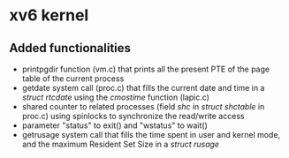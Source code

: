# xv6 kernel

## Added functionalities
- printpgdir function (vm.c) that prints all the present PTE of the page table of the current process
- getdate system call (proc.c) that fills the current date and time in a *struct rtcdate* using the *cmostime* function (lapic.c)
- shared counter to related processes (field *shc* in *struct shctable* in proc.c) using spinlocks to synchronize the read/write access 
- parameter "status" to exit() and "wstatus" to wait()
- getrusage system call that fills the time spent in user and kernel mode, and the maximum Resident Set Size in a *struct rusage*


